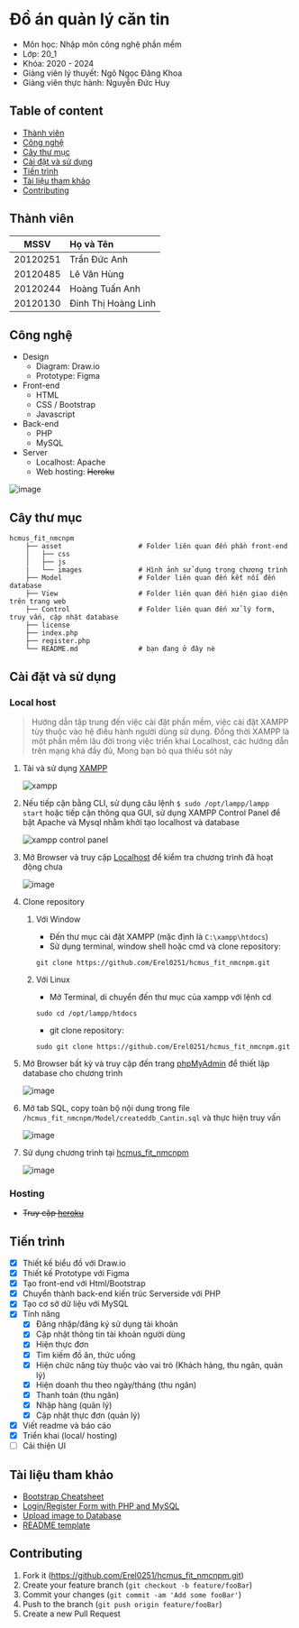 # Đồ án quản lý căn tin
* Môn học: Nhập môn công nghệ phần mềm 
* Lớp: 20_1
* Khóa: 2020 - 2024
* Giảng viên lý thuyết: Ngô Ngọc Đăng Khoa
* Giảng viên thực hành: Nguyễn Đức Huy

<!-- TABLE OF CONTENT -->
## Table of content
- [Thành viên](#thành-viên)
- [Công nghệ](#công-nghệ)
- [Cây thư mục](#cây-thư-mục)
- [Cài đặt và sử dụng](#cài-đặt-và-sử-dụng)
- [Tiến trình](#tiến-trình)
- [Tài liệu tham khảo](#tài-liệu-tham-khảo)
- [Contributing](#contributing)

<!-- MEMBER -->
## Thành viên

| MSSV      | Họ và Tên           |
|   :---:   |   :---              |
| 20120251  | Trần Đức Anh        | 
| 20120485  | Lê Văn Hùng         | 
| 20120244  | Hoàng Tuấn Anh      | 
| 20120130  | Đinh Thị Hoàng Linh | 

<!-- BUILD WITH -->
## Công nghệ

* Design
    - Diagram: Draw.io
    - Prototype: Figma
* Front-end
    - HTML
    - CSS / Bootstrap
    - Javascript
* Back-end
    - PHP
    - MySQL
* Server
    - Localhost: Apache
    - Web hosting: ~~Heroku~~

 ![image](https://user-images.githubusercontent.com/72942607/208275072-34d8215e-0ef1-42f3-9e55-ef447aab7030.png)

<!-- FOLDER STRUCTURE -->
## Cây thư mục

    hcmus_fit_nmcnpm
        ├── asset                   # Folder liên quan đến phần front-end
        │   ├── css                 
        │   ├── js
        |   └── images              # Hình ảnh sử dụng trong chương trình
        ├── Model                   # Folder liên quan đến kết nối đến database 
        ├── View                    # Folder liên quan đến hiện giao diện trên trang web
        ├── Control                 # Folder liên quan đến xử lý form, truy vấn, cập nhật database
        ├── license
        ├── index.php
        ├── register.php
        └── README.md               # bạn đang ở đây nè

<!-- GETTING STARTED -->
## Cài đặt và sử dụng


<!-- LOCAL HOST -->
### Local host
> Hướng dẫn tập trung đến việc cài đặt phần mềm, việc cài đặt XAMPP tùy thuộc vào hệ điều hành người dùng sử dụng. Đồng thời XAMPP là một phần mềm lâu đời trong việc triển khai Localhost, các hướng dẫn trên mạng khá đầy đủ, Mong bạn bỏ qua thiếu sót này

1. Tải và sử dụng [XAMPP](https://www.apachefriends.org/download.html)

    ![xampp](https://user-images.githubusercontent.com/72942607/208273459-58d1cbc4-e088-4b2a-8293-d910fba35ab4.png)

2. Nếu tiếp cận bằng CLI, sử dụng câu lệnh `$ sudo /opt/lampp/lampp start` hoặc tiếp cận thông qua GUI, sử dụng XAMPP Control Panel để bật Apache và Mysql nhằm khởi tạo localhost và database

    ![xampp control panel](https://user-images.githubusercontent.com/72942607/208273677-533bd522-a64e-4864-bd52-72fa81418dc1.png)

3. Mở Browser và truy cập [Localhost](http://localhost/dashboard/) để kiểm tra chương trình đã hoạt động chưa

    ![image](https://user-images.githubusercontent.com/72942607/208277294-e729edce-f096-41b0-a912-12d830d296a0.png)

4. Clone repository
    1. Với Window
        - Đến thư mục cài đặt XAMPP (mặc định là `C:\xampp\htdocs`)
        - Sử dụng terminal, window shell hoặc cmd và clone repository: 
        ```
        git clone https://github.com/Erel0251/hcmus_fit_nmcnpm.git
        ``` 

    2. Với Linux
        - Mở Terminal, di chuyển đến thư mục của xampp với lệnh cd
        ```
        sudo cd /opt/lampp/htdocs
        ```
        - git clone repository:
        ```
        sudo git clone https://github.com/Erel0251/hcmus_fit_nmcnpm.git
        ```

5. Mở Browser bất kỳ và truy cập đến trang [phpMyAdmin](http://localhost/phpmyadmin/) để thiết lập database cho chương trình

    ![image](https://user-images.githubusercontent.com/72942607/208274907-499e9eab-abe2-4813-a508-5c8b8dbaafd0.png)

6. Mở tab SQL, copy toàn bộ nội dung trong file `/hcmus_fit_nmcnpm/Model/createddb_Cantin.sql` và thực hiện truy vấn

    ![image](https://user-images.githubusercontent.com/72942607/208276467-aaf5d33d-3c75-40ea-be94-c576267e6a82.png)

7. Sử dụng chương trình tại [hcmus_fit_nmcnpm](http://localhost/hcmus_fit_nmcnpm/)

    ![image](https://user-images.githubusercontent.com/72942607/208275072-34d8215e-0ef1-42f3-9e55-ef447aab7030.png)


<!-- HOSTING -->
### Hosting
-  ~~Truy cập [heroku](#)~~

<!-- ROADMAP -->
## Tiến trình
- [X] Thiết kế biểu đồ với Draw.io
- [X] Thiết kế Prototype với Figma
- [X] Tạo front-end với Html/Bootstrap
- [X] Chuyển thành back-end kiến trúc Serverside với PHP
- [X] Tạo cơ sở dữ liệu với MySQL
- [X] Tính năng
    - [X] Đăng nhập/đăng ký sử dụng tài khoản
    - [X] Cập nhật thông tin tài khoản người dùng
    - [X] Hiện thực đơn
    - [X] Tìm kiếm đồ ăn, thức uống
    - [X] Hiện chức năng tùy thuộc vào vai trò (Khách hàng, thu ngân, quản lý)
    - [X] Hiện doanh thu theo ngày/tháng (thu ngân)
    - [X] Thanh toán (thu ngân)
    - [X] Nhập hàng (quản lý)
    - [X] Cập nhật thực đơn (quản lý)
- [X] Viết readme và báo cáo
- [X] Triển khai (local/ hosting)
- [ ] Cải thiện UI

<!-- ACKNOWLEDGMENTS -->
## Tài liệu tham khảo
* [Bootstrap Cheatsheet](https://getbootstrap.com/docs/5.0/examples/cheatsheet/)
* [Login/Register Form with PHP and MySQL](https://www.youtube.com/watch?v=JDn6OAMnJwQ&list=PL2WFgdVk-usHxUamQzEKTNq36WSdQaXlz)
* [Upload image to Database](https://www.youtube.com/watch?v=onu3w8kqASU)
* [README template](https://www.readme-templates.com)


<!-- CONTRIBUTING -->
## Contributing

1. Fork it (<https://github.com/Erel0251/hcmus_fit_nmcnpm.git>)
2. Create your feature branch (`git checkout -b feature/fooBar`)
3. Commit your changes (`git commit -am 'Add some fooBar'`)
4. Push to the branch (`git push origin feature/fooBar`)
5. Create a new Pull Request


<!-- Markdown link & img dfn's -->

